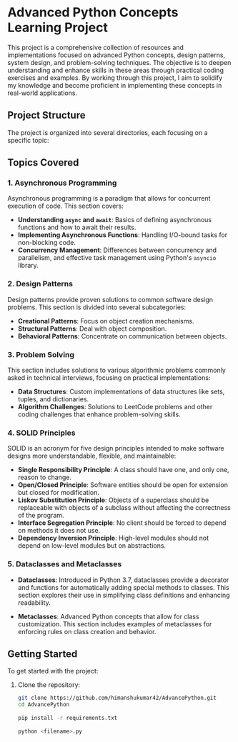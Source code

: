 # Advanced Python Concepts Learning Project

This project is a comprehensive collection of resources and implementations focused on advanced Python concepts, design patterns, system design, and problem-solving techniques. The objective is to deepen understanding and enhance skills in these areas through practical coding exercises and examples. By working through this project, I aim to solidify my knowledge and become proficient in implementing these concepts in real-world applications.

## Project Structure

The project is organized into several directories, each focusing on a specific topic:



## Topics Covered

### 1. Asynchronous Programming
Asynchronous programming is a paradigm that allows for concurrent execution of code. This section covers:

- **Understanding `async` and `await`**: Basics of defining asynchronous functions and how to await their results.
- **Implementing Asynchronous Functions**: Handling I/O-bound tasks for non-blocking code.
- **Concurrency Management**: Differences between concurrency and parallelism, and effective task management using Python's `asyncio` library.

### 2. Design Patterns
Design patterns provide proven solutions to common software design problems. This section is divided into several subcategories:

- **Creational Patterns**: Focus on object creation mechanisms.
- **Structural Patterns**: Deal with object composition.
- **Behavioral Patterns**: Concentrate on communication between objects.

### 3. Problem Solving
This section includes solutions to various algorithmic problems commonly asked in technical interviews, focusing on practical implementations:

- **Data Structures**: Custom implementations of data structures like sets, tuples, and dictionaries.
- **Algorithm Challenges**: Solutions to LeetCode problems and other coding challenges that enhance problem-solving skills.

### 4. SOLID Principles
SOLID is an acronym for five design principles intended to make software designs more understandable, flexible, and maintainable:

- **Single Responsibility Principle**: A class should have one, and only one, reason to change.
- **Open/Closed Principle**: Software entities should be open for extension but closed for modification.
- **Liskov Substitution Principle**: Objects of a superclass should be replaceable with objects of a subclass without affecting the correctness of the program.
- **Interface Segregation Principle**: No client should be forced to depend on methods it does not use.
- **Dependency Inversion Principle**: High-level modules should not depend on low-level modules but on abstractions.

### 5. Dataclasses and Metaclasses
- **Dataclasses**: Introduced in Python 3.7, dataclasses provide a decorator and functions for automatically adding special methods to classes. This section explores their use in simplifying class definitions and enhancing readability.

- **Metaclasses**: Advanced Python concepts that allow for class customization. This section includes examples of metaclasses for enforcing rules on class creation and behavior.

## Getting Started

To get started with the project:

1. Clone the repository:
   ```bash
   git clone https://github.com/himanshukumar42/AdvancePython.git
   cd AdvancePython
    
   pip install -r requirements.txt
    
   python <filename>.py
